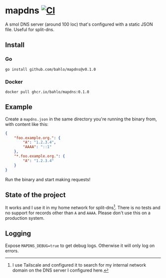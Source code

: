 # mapdns [![CI](https://github.com/bahlo/mapdns/actions/workflows/ci.yml/badge.svg)](https://github.com/bahlo/mapdns/actions/workflows/ci.yml)

A smol DNS server (around 100 loc) that's configured with a static JSON file. Useful for split-dns.

## Install

### Go
```shell
go install github.com/bahlo/mapdns@v0.1.0
```

### Docker
```shell
docker pull ghcr.io/bahlo/mapdns:0.1.0
```

## Example
Create a `mapdns.json` in the same directory you're running the binary from, with content like this:
```json
{
	"foo.example.org.": {
		"A": "1.2.3.4",
		"AAAA": "::1"
	},
	"*.foo.example.org.": {
		"A": "1.2.3.4"
	}
}
```

Run the binary and start making requests!

## State of the project

It works and I use it in my home network for split-dns[^1]. 
There is no tests and no support for records other than `A` and `AAAA`. 
Please don't use this on a production system.

## Logging
Expose `MAPDNS_DEBUG=true` to get debug logs. Otherwise it will only log on 
errors. 

[^1]: I use Tailscale and configured it to search for my internal network domain
on the DNS server I configured here.
